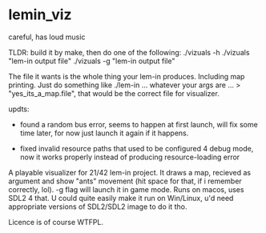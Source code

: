 # lemin_viz

careful, has loud music

TLDR:
build it by make, then do one of the following:
./vizuals -h
./vizuals "lem-in output file"
./vizuals -g "lem-in output file"

The file it wants is the whole thing your lem-in produces. Including map printing. Just do something like ./lem-in ... whatever your args are ... > "yes_its_a_map.file", that would be the correct file for visualizer.

 updts: 

- found a random bus error, seems to happen at first launch, will fix some time later, for now just launch it again if it happens.

- fixed invalid resource paths that used to be configured 4 debug mode, now it works properly instead of producing resource-loading error


A playable visualizer for 21/42 lem-in project. It draws a map, recieved as argument and show "ants" movement (hit space for that, if i remember correctly, lol). -g flag will launch it in game mode. Runs on macos, uses SDL2 4 that. U could quite easily make it run on Win/Linux, u'd need appropriate versions of SDL2/SDL2 image to do it tho.

Licence is of course WTFPL.

